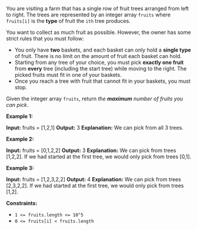 
You are visiting a farm that has a single row of fruit trees arranged from left to right. The trees are represented by an integer array  `fruits`  where  `fruits[i]`  is the  **type**  of fruit the  `ith`  tree produces.

You want to collect as much fruit as possible. However, the owner has some strict rules that you must follow:

-   You only have  **two**  baskets, and each basket can only hold a  **single type**  of fruit. There is no limit on the amount of fruit each basket can hold.
-   Starting from any tree of your choice, you must pick  **exactly one fruit**  from  **every**  tree (including the start tree) while moving to the right. The picked fruits must fit in one of your baskets.
-   Once you reach a tree with fruit that cannot fit in your baskets, you must stop.

Given the integer array  `fruits`, return  _the  **maximum**  number of fruits you can pick_.

**Example 1:**

**Input:** fruits = [1,2,1]
**Output:** 3
**Explanation:** We can pick from all 3 trees.

**Example 2:**

**Input:** fruits = [0,1,2,2]
**Output:** 3
**Explanation:** We can pick from trees [1,2,2].
If we had started at the first tree, we would only pick from trees [0,1].

**Example 3:**

**Input:** fruits = [1,2,3,2,2]
**Output:** 4
**Explanation:** We can pick from trees [2,3,2,2].
If we had started at the first tree, we would only pick from trees [1,2].

**Constraints:**

-   `1 <= fruits.length <= 10^5`
-   `0 <= fruits[i] < fruits.length`
